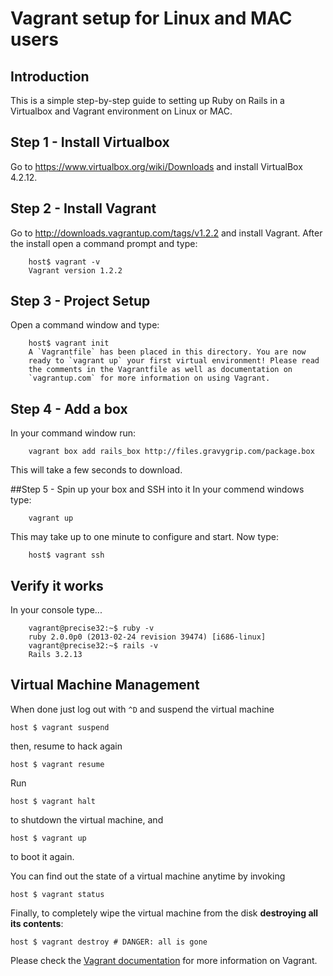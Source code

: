 # Vagrant setup for Linux and MAC users

## Introduction
This is a simple step-by-step guide to setting up Ruby on Rails in a Virtualbox and Vagrant environment on Linux or MAC.

## Step 1 - Install Virtualbox
Go to https://www.virtualbox.org/wiki/Downloads and install VirtualBox 4.2.12.

## Step 2 - Install Vagrant
Go to http://downloads.vagrantup.com/tags/v1.2.2 and install Vagrant. After the install open a command prompt and type:

		host$ vagrant -v
		Vagrant version 1.2.2

## Step 3 - Project Setup
Open a command window and type:

		host$ vagrant init
		A `Vagrantfile` has been placed in this directory. You are now
		ready to `vagrant up` your first virtual environment! Please read
		the comments in the Vagrantfile as well as documentation on
		`vagrantup.com` for more information on using Vagrant.

## Step 4 - Add a box
In your command window run:

		vagrant box add rails_box http://files.gravygrip.com/package.box

This will take a few seconds to download.

##Step 5 - Spin up your box and SSH into it
In your commend windows type:

		vagrant up

This may take up to one minute to configure and start. Now type:

		host$ vagrant ssh

## Verify it works

In your console type...

		vagrant@precise32:~$ ruby -v
		ruby 2.0.0p0 (2013-02-24 revision 39474) [i686-linux]
		vagrant@precise32:~$ rails -v
		Rails 3.2.13


## Virtual Machine Management

When done just log out with `^D` and suspend the virtual machine

    host $ vagrant suspend

then, resume to hack again

    host $ vagrant resume

Run

    host $ vagrant halt

to shutdown the virtual machine, and

    host $ vagrant up

to boot it again.

You can find out the state of a virtual machine anytime by invoking

    host $ vagrant status

Finally, to completely wipe the virtual machine from the disk **destroying all its contents**:

    host $ vagrant destroy # DANGER: all is gone

Please check the [Vagrant documentation](http://docs.vagrantup.com/v2/) for more information on Vagrant.
